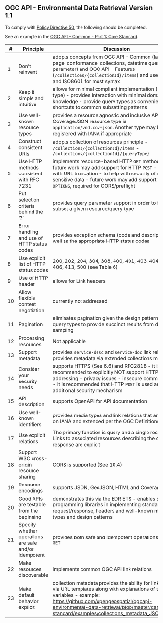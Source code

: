 ## OGC API - Environmental Data Retrieval Version 1.1

To comply with [Policy Directive 50](https://portal.ogc.org/public_ogc/directives/directives.php#50), the following should be completed.

See an example in the [OGC API - Common - Part 1: Core Standard](https://docs.ogc.org/is/19-072/19-072.html#_c483b499-4a80-4d7d-997e-100e0d89a0b3).



| # | Principle | Discussion
| -- | -- | --
|	1	|	Don’t reinvent	|	adopts concepts from OGC API - Common (landing page, conformance, collections, datetime query parameter) and OGC API - Features (`/collections/{collectionId}/items`) and uses WKT and ISO8601 for most syntax
|	2	|	Keep it simple and intuitive	| allows for minimal compliant implementation (1 query type) - provides interaction with minimal domain knowledge - provide query types as convenience / shortcuts to common subsetting patterns
|	3	|	Use well-known resource types	|	provides a resource agnostic and inclusive API - CoverageJSON resource type is `application/vnd.cov+json`. Another type may be registered with IANA if appropriate
|	4	|	Construct consistent URIs	|	adopts collection of resources principle  - `/collections/{collectionId}/items`  - `/collections/{collectionId}/{queryType}`
|	5	|	Use HTTP methods consistent with RFC 7231	| implements resource-based HTTP `GET` methods - future work may add support for HTTP `POST` - to help with URL truncation - to help with security of sending sensitive data  - future work may add support for HTTP `OPTIONS`, required for CORS/preflight
|	6	|	Put selection criteria behind the ‘?’	| provides query parameter support in order to further subset a given resource/query type
|	7	|	Error handling and use of HTTP status codes	| provides exception schema (code and description) as well as the appropriate HTTP status codes
|	8	|	Use explicit list of HTTP status codes	| 200, 202, 204, 304, 308, 400, 401, 403, 404, 405, 406, 413, 500 (see Table 6)
|	9	|	Use of HTTP header	| allows for Link headers
|	10	|	Allow flexible content negotiation	| currently not addressed
|	11	|	Pagination	| eliminates pagination given the design patterns of the query types to provide succinct results from discrete sampling
|	12	|	Processing resources	| Not applicable
|	13	|	Support metadata	| provides `service-desc` and `service-doc` link relations - provides metadata via extended collections model
|	14	|	Consider your security needs	| supports HTTPS (See 6.6) and RFC2818 - it is recommended to explicitly NOT support HTTP, addressing    - privacy issues  - insecure communication  - it is recommended that HTTP `POST` is used as an additional security mechanism
|	15	|	API description	| supports OpenAPI for API documentation
|	16	|	Use well-known identifiers	| provides media types and link relations that are based on IANA and extended per the OGC Definitions Server
|	17	|	Use explicit relations	| The primary function is query and a single response. Links to associated resources describing the query response are explicit
|	18	|	Support W3C cross-origin resource sharing	| CORS is supported (See 10.4)
|	19	|	Resource encodings	| supports JSON, GeoJSON, HTML and CoverageJSON
|	20	|	Good APIs are testable from the beginning	| demonstrates this via the EDR ETS - enables standard programming libraries in implementing standard HTTP request/response, headers and well-known media types and design patterns
|	21	|	Specify whether operations are safe and/or idempotent	| provides both safe and idempotent operations via HTTP `GET`
|	22	|	Make resources discoverable	| implements common OGC API link relations
|	23	|	Make default behavior explicit	| collection metadata provides the ability for link relations via URL templates along with explanations of templated variables  - example: https://github.com/opengeospatial/ogcapi-environmental-data-retrieval/blob/master/candidate-standard/examples/collections_metadata_JSON_1.adoc


